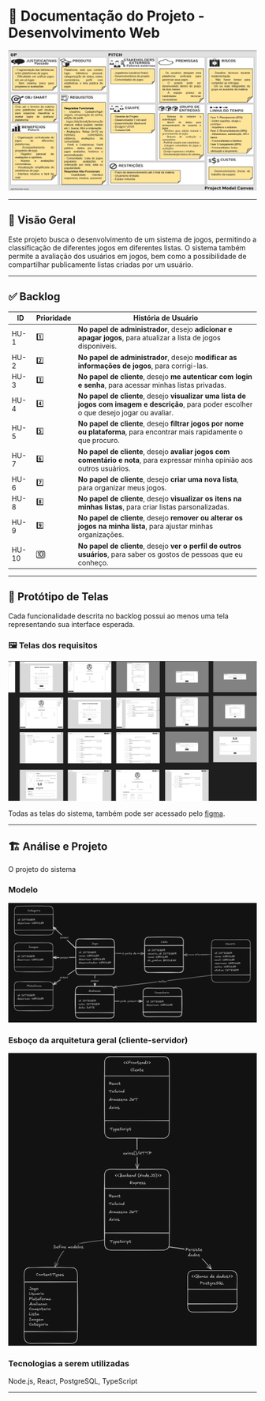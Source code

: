 # 📘 Documentação do Projeto - Desenvolvimento Web

![Planejamento do Projeto](./imagens/PMC.jpeg)

---

## 🧾 Visão Geral

Este projeto busca o desenvolvimento de um sistema de jogos, permitindo a classificação de diferentes jogos em diferentes listas. O sistema também permite a avaliação dos usuários em jogos, bem como a possibilidade de compartilhar publicamente listas criadas por um usuário.

---

## ✅ Backlog

| ID    | Prioridade | História de Usuário                                                                 |
|-------|------------|--------------------------------------------------------------------------------------|
| HU-1  | 1️⃣         | **No papel de administrador**, desejo **adicionar e apagar jogos**, para atualizar a lista de jogos disponiveis. |
| HU-2  | 2️⃣         | **No papel de administrador**, desejo **modificar as informações de jogos**, para corrigi-las. |
| HU-3  | 3️⃣         | **No papel de cliente**, desejo **me autenticar com login e senha**, para acessar minhas listas privadas. |
| HU-4  | 4️⃣         | **No papel de cliente**, desejo **visualizar uma lista de jogos com imagem e descrição**, para poder escolher o que desejo jogar ou avaliar. |
| HU-5  | 5️⃣         | **No papel de cliente**, desejo **filtrar jogos por nome ou plataforma**, para encontrar mais rapidamente o que procuro. |
| HU-7  | 6️⃣         | **No papel de cliente**, desejo **avaliar jogos com comentário e nota**, para expressar minha opinião aos outros usuários. |
| HU-6  | 7️⃣         | **No papel de cliente**, desejo **criar uma nova lista**, para organizar meus jogos. |
| HU-8  | 8️⃣         | **No papel de cliente**, desejo **visualizar os itens na minhas listas**, para criar listas parsonalizadas. |
| HU-9  | 9️⃣         | **No papel de cliente**, desejo **remover ou alterar os jogos na minha lista**, para ajustar minhas organizações. |
| HU-10  | 🔟         | **No papel de cliente**, desejo **ver o perfil de outros usuários**, para saber os gostos de pessoas que eu conheço. |

---

## 🎨 Protótipo de Telas

Cada funcionalidade descrita no backlog possui ao menos uma tela representando sua interface esperada.

### 🖼️ Telas dos requisitos

[![Protótipo da tela de listagem de produtos](./prototipos/Dev-Web-Prototype.png)](./prototipos/Dev-Web-Prototype.png)

Todas as telas do sistema, também pode ser acessado pelo [figma](https://www.figma.com/design/cRnFYRXjhWQQ9i7eRKHfJk/Dev-Web-Prototype?node-id=0-1&t=6eKfZmTnOznsbiQ4-1).

---

## 🏗 Análise e Projeto 

O projeto  do sistema 

### Modelo 

![Modelo do sistema](./imagens/Modelo.png)

### Esboço da arquitetura geral (cliente-servidor)

![Esboço da arquitetura](./imagens/Arquitetura.png)

### Tecnologias a serem utilizadas
Node.js, React, PostgreSQL, TypeScript

---

